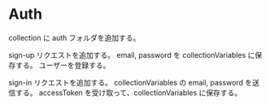 # Auth

collection に auth フォルダを追加する。

sign-up リクエストを追加する。
email, password を collectionVariables に保存する。
ユーザーを登録する。

sign-in リクエストを追加する。
collectionVariables の email, password を送信する。
accessToken を受け取って、collectionVariables に保存する。
